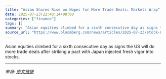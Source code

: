 ```yaml
---
title: "Asian Shares Rise on Hopes for More Trade Deals: Markets Wrap"
date: 2025-07-23T22:40:14+08:00
categories: ["finance"]
tags: []
summary: "Asian equities climbed for a sixth consecutive day as signs the US will do more trade deals after striking a pact with Japan injected fresh vigor into stocks."
source_url: "https://www.bloomberg.com/news/articles/2025-07-23/stock-market-today-dow-s-p-live-updates"
---
```


Asian equities climbed for a sixth consecutive day as signs the US will do more trade deals after striking a pact with Japan injected fresh vigor into stocks.

---

*来源: [原文链接](https://www.bloomberg.com/news/articles/2025-07-23/stock-market-today-dow-s-p-live-updates)*
